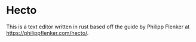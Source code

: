 # Hecto

This is a text editor written in rust based off the guide by Philipp Flenker at https://philippflenker.com/hecto/.


